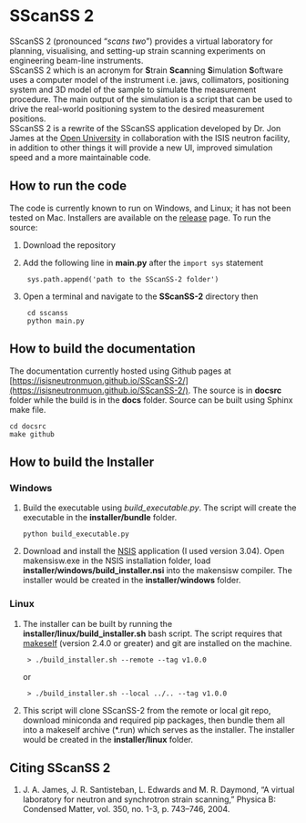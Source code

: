 SScanSS 2
=================
SScanSS 2 (pronounced “*scans two*”) provides a virtual laboratory for planning, visualising, and setting-up strain scanning experiments on engineering beam-line instruments.  
SScanSS 2 which is an acronym for **S**train **Scan**ning **S**imulation **S**oftware uses a computer model of the instrument i.e. jaws, collimators, positioning system and 3D model of the sample to simulate the measurement procedure. The main output of the simulation is a script that can be used to drive the real-world positioning system to the desired measurement positions.  
SScanSS 2 is a rewrite of the SScanSS application developed by Dr. Jon James at the [Open University](http://www.open.ac.uk) in collaboration with the ISIS neutron facility, in addition to other things it will provide a new UI, improved simulation speed and a more maintainable code. 
  
How to run the code
--------------------
The code is currently known to run on Windows, and Linux; it has not been tested on Mac. Installers are available on the
[release](https://github.com/ISISNeutronMuon/SScanSS-2/releases) page. To run the source:

1. Download the repository 
2. Add the following line in **main.py** after the ``import sys`` statement  

        sys.path.append('path to the SScanSS-2 folder')
3. Open a terminal and navigate to the **SScanSS-2** directory then  
        
        cd sscanss
        python main.py

How to build the documentation
------------------------------
The documentation currently hosted using Github pages at [https://isisneutronmuon.github.io/SScanSS-2/](https://isisneutronmuon.github.io/SScanSS-2/).
The source is in **docsrc** folder while the build is in the **docs** folder. Source can be  built using Sphinx make file.

    cd docsrc
    make github

How to build the Installer
--------------------------
### Windows
1. Build the executable using *build_executable.py*. The script will create the executable in the **installer/bundle** 
   folder. 
   
       python build_executable.py
    
2. Download and install the [NSIS](https://sourceforge.net/projects/nsis/) application (I used version 3.04). Open 
   makensisw.exe in the NSIS installation folder, load **installer/windows/build_installer.nsi** into the makensisw 
   compiler. The installer would be created in the **installer/windows** folder.

### Linux
1. The installer can be built by running the **installer/linux/build_installer.sh** bash script. The script requires 
   that [makeself](https://makeself.io/) (version 2.4.0 or greater) and git are installed on the machine.

        > ./build_installer.sh --remote --tag v1.0.0

   or
   
        > ./build_installer.sh --local ../.. --tag v1.0.0
        
2. This script will clone SScanSS-2 from the remote or local git repo, download miniconda and required pip packages, then 
   bundle them all into a makeself archive (*.run) which serves as the installer.  The installer would be created in the 
   **installer/linux** folder.

Citing SScanSS 2
----------------
1. J. A. James, J. R. Santisteban, L. Edwards and M. R. Daymond, “A virtual laboratory for neutron and synchrotron strain scanning,” Physica B: Condensed Matter, vol. 350, no. 1-3, p. 743–746, 2004. 